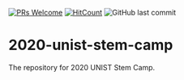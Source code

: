 [![PRs Welcome](https://img.shields.io/badge/PRs-welcome-brightgreen.svg?style=flat-square)](http://makeapullrequest.com)
[![HitCount](http://hits.dwyl.io/nulLeeKH/2020-unist-stem-camp.svg)](http://hits.dwyl.io/nulLeeKH/2020-unist-stem-camp)
![GitHub last commit](https://img.shields.io/github/last-commit/nulLeeKH/2020-unist-stem-camp.svg)

# 2020-unist-stem-camp
The repository for 2020 UNIST Stem Camp.